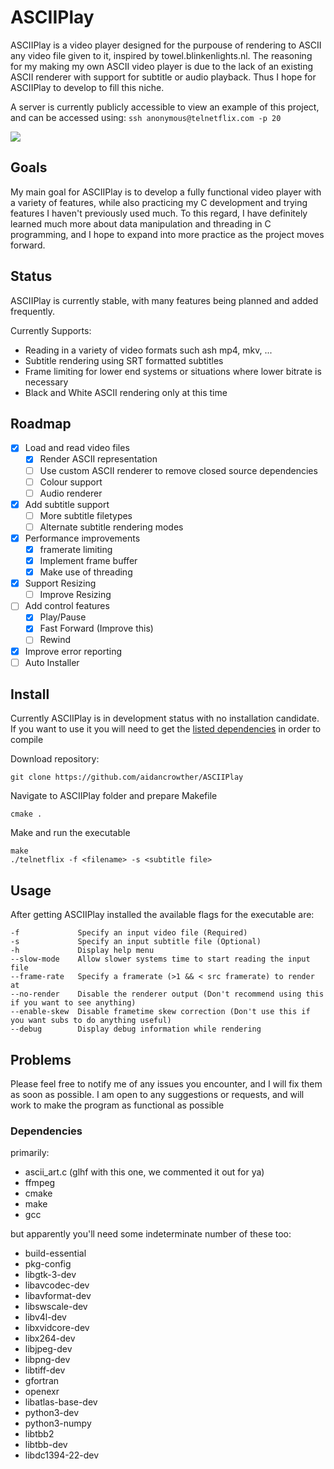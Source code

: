 # ASCIIPlay

ASCIIPlay is a video player designed for the purpouse of rendering to ASCII any video file given to it, inspired by towel.blinkenlights.nl. The reasoning for my making my  own ASCII video player is due to the lack of an existing ASCII renderer with support for subtitle or audio playback. Thus I hope for  ASCIIPlay to develop to fill this niche.

A server is currently publicly accessible to view an example of this project, and can be accessed using: `ssh anonymous@telnetflix.com -p 20`
  
![](ASCIIPlay.gif)
  
## Goals

My main goal for ASCIIPlay is to develop a fully functional video player with a variety of features, while also practicing my C development and trying features I haven't previously used much. To this regard, I have definitely learned much more about data manipulation and threading in C programming, and I hope to expand into more practice as the project moves forward.
  
## Status
  
ASCIIPlay is currently stable, with many features being planned and added frequently.

Currently Supports:

- Reading in a variety of video formats such ash mp4, mkv, ...
- Subtitle rendering using SRT formatted subtitles
- Frame limiting for lower end systems or situations where lower bitrate is necessary
- Black and White ASCII rendering only at this time
   
## Roadmap

- [x] Load and read video files
   - [x] Render ASCII representation
   - [ ] Use custom ASCII renderer to remove closed source dependencies
   - [ ] Colour support
   - [ ] Audio renderer
- [x] Add subtitle support
   - [ ] More subtitle filetypes
   - [ ] Alternate subtitle rendering modes
- [x] Performance improvements
   - [x] framerate limiting
   - [x] Implement frame buffer
   - [x] Make use of threading
- [x] Support Resizing
   - [ ] Improve Resizing
- [ ] Add control features
   - [x] Play/Pause
   - [x] Fast Forward (Improve this)
   - [ ] Rewind
- [x] Improve error reporting
- [ ] Auto Installer
   
## Install

Currently ASCIIPlay is in development status with no installation candidate. If you want to use it you will need to get the [listed dependencies](#Dependencies) in order to compile

Download repository:

```
git clone https://github.com/aidancrowther/ASCIIPlay
```
   
Navigate to ASCIIPlay folder and prepare Makefile

```
cmake .
```
   
Make and run the executable

```
make
./telnetflix -f <filename> -s <subtitle file>
```
     
## Usage

After getting ASCIIPlay installed the available flags for the executable are:

```
-f             Specify an input video file (Required)
-s             Specify an input subtitle file (Optional)
-h             Display help menu
--slow-mode    Allow slower systems time to start reading the input file
--frame-rate   Specify a framerate (>1 && < src framerate) to render at
--no-render    Disable the renderer output (Don't recommend using this if you want to see anything)
--enable-skew  Disable frametime skew correction (Don't use this if you want subs to do anything useful)
--debug        Display debug information while rendering
```

## Problems

   Please feel free to notify me of any issues you encounter, and I will fix them as soon as possible. I am open to any suggestions or requests, and will work to make the program as functional as possible

### Dependencies

primarily:
* ascii\_art.c (glhf with this one, we commented it out for ya)
* ffmpeg
* cmake
* make
* gcc

but apparently you'll need some indeterminate number of these too:
* build-essential
* pkg-config
* libgtk-3-dev
* libavcodec-dev
* libavformat-dev
* libswscale-dev
* libv4l-dev
* libxvidcore-dev
* libx264-dev
* libjpeg-dev
* libpng-dev
* libtiff-dev
* gfortran
* openexr
* libatlas-base-dev
* python3-dev
* python3-numpy
* libtbb2
* libtbb-dev
* libdc1394-22-dev
